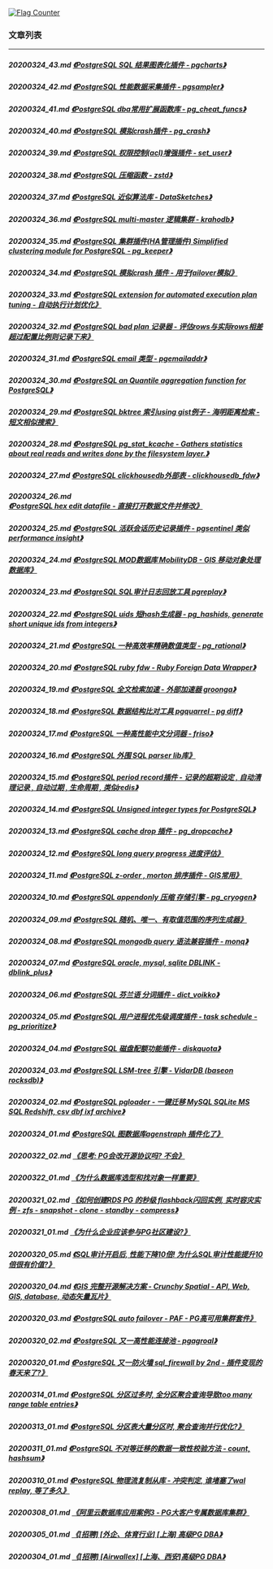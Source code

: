<a rel="nofollow" href="http://info.flagcounter.com/h9V1"  ><img src="http://s03.flagcounter.com/count/h9V1/bg_FFFFFF/txt_000000/border_CCCCCC/columns_2/maxflags_12/viewers_0/labels_0/pageviews_0/flags_0/"  alt="Flag Counter"  border="0"  ></a>  
  
### 文章列表  
----  
##### 20200324_43.md   [《PostgreSQL SQL 结果图表化插件 - pgcharts》](20200324_43.md)  
##### 20200324_42.md   [《PostgreSQL 性能数据采集插件 - pgsampler》](20200324_42.md)  
##### 20200324_41.md   [《PostgreSQL dba常用扩展函数库 - pg_cheat_funcs》](20200324_41.md)  
##### 20200324_40.md   [《PostgreSQL 模拟crash插件 - pg_crash》](20200324_40.md)  
##### 20200324_39.md   [《PostgreSQL 权限控制(acl)增强插件 - set_user》](20200324_39.md)  
##### 20200324_38.md   [《PostgreSQL 压缩函数 - zstd》](20200324_38.md)  
##### 20200324_37.md   [《PostgreSQL 近似算法库 - DataSketches》](20200324_37.md)  
##### 20200324_36.md   [《PostgreSQL multi-master 逻辑集群 - krahodb》](20200324_36.md)  
##### 20200324_35.md   [《PostgreSQL 集群插件(HA管理插件) Simplified clustering module for PostgreSQL - pg_keeper》](20200324_35.md)  
##### 20200324_34.md   [《PostgreSQL 模拟crash 插件 - 用于failover模拟》](20200324_34.md)  
##### 20200324_33.md   [《PostgreSQL extension for automated execution plan tuning - 自动执行计划优化》](20200324_33.md)  
##### 20200324_32.md   [《PostgreSQL bad plan 记录器 - 评估rows与实际rows相差超过配置比例则记录下来》](20200324_32.md)  
##### 20200324_31.md   [《PostgreSQL email 类型 - pgemailaddr》](20200324_31.md)  
##### 20200324_30.md   [《PostgreSQL an Quantile aggregation function for PostgreSQL》](20200324_30.md)  
##### 20200324_29.md   [《PostgreSQL bktree 索引using gist例子 - 海明距离检索 - 短文相似搜索》](20200324_29.md)  
##### 20200324_28.md   [《PostgreSQL pg_stat_kcache - Gathers statistics about real reads and writes done by the filesystem layer.》](20200324_28.md)  
##### 20200324_27.md   [《PostgreSQL clickhousedb外部表 - clickhousedb_fdw》](20200324_27.md)  
##### 20200324_26.md   [《PostgreSQL hex edit datafile - 直接打开数据文件并修改》](20200324_26.md)  
##### 20200324_25.md   [《PostgreSQL 活跃会话历史记录插件 - pgsentinel 类似performance insight》](20200324_25.md)  
##### 20200324_24.md   [《PostgreSQL MOD数据库 MobilityDB - GIS 移动对象处理数据库》](20200324_24.md)  
##### 20200324_23.md   [《PostgreSQL SQL审计日志回放工具 pgreplay》](20200324_23.md)  
##### 20200324_22.md   [《PostgreSQL uids 短hash生成器 - pg_hashids, generate short unique ids from integers》](20200324_22.md)  
##### 20200324_21.md   [《PostgreSQL 一种高效率精确数值类型 - pg_rational》](20200324_21.md)  
##### 20200324_20.md   [《PostgreSQL ruby fdw - Ruby Foreign Data Wrapper》](20200324_20.md)  
##### 20200324_19.md   [《PostgreSQL 全文检索加速 - 外部加速器 groonga》](20200324_19.md)  
##### 20200324_18.md   [《PostgreSQL 数据结构比对工具 pgquarrel - pg diff》](20200324_18.md)  
##### 20200324_17.md   [《PostgreSQL 一种高性能中文分词器 - friso》](20200324_17.md)  
##### 20200324_16.md   [《PostgreSQL 外围 SQL parser lib库》](20200324_16.md)  
##### 20200324_15.md   [《PostgreSQL period record插件 - 记录的超期设定 , 自动清理记录 , 自动过期 , 生命周期 , 类似redis》](20200324_15.md)  
##### 20200324_14.md   [《PostgreSQL Unsigned integer types for PostgreSQL》](20200324_14.md)  
##### 20200324_13.md   [《PostgreSQL cache drop 插件 -   pg_dropcache》](20200324_13.md)  
##### 20200324_12.md   [《PostgreSQL long query progress 进度评估》](20200324_12.md)  
##### 20200324_11.md   [《PostgreSQL z-order , morton 排序插件 - GIS常用》](20200324_11.md)  
##### 20200324_10.md   [《PostgreSQL appendonly 压缩 存储引擎 - pg_cryogen》](20200324_10.md)  
##### 20200324_09.md   [《PostgreSQL 随机、唯一、有取值范围的序列生成器》](20200324_09.md)  
##### 20200324_08.md   [《PostgreSQL mongodb query 语法兼容插件 - monq》](20200324_08.md)  
##### 20200324_07.md   [《PostgreSQL oracle, mysql, sqlite DBLINK - dblink_plus》](20200324_07.md)  
##### 20200324_06.md   [《PostgreSQL 芬兰语 分词插件 - dict_voikko》](20200324_06.md)  
##### 20200324_05.md   [《PostgreSQL 用户进程优先级调度插件 - task schedule - pg_prioritize》](20200324_05.md)  
##### 20200324_04.md   [《PostgreSQL 磁盘配额功能插件 - diskquota》](20200324_04.md)  
##### 20200324_03.md   [《PostgreSQL LSM-tree 引擎 - VidarDB (baseon rocksdb)》](20200324_03.md)  
##### 20200324_02.md   [《PostgreSQL pgloader - 一键迁移 MySQL SQLite MS SQL Redshift, csv dbf ixf archive》](20200324_02.md)  
##### 20200324_01.md   [《PostgreSQL 图数据库agenstraph 插件化了》](20200324_01.md)  
##### 20200322_02.md   [《思考: PG会改开源协议吗? 不会》](20200322_02.md)  
##### 20200322_01.md   [《为什么数据库选型和找对象一样重要》](20200322_01.md)  
##### 20200321_02.md   [《如何创建RDS PG 的秒级 flashback闪回实例, 实时容灾实例 - zfs - snapshot - clone - standby - compress》](20200321_02.md)  
##### 20200321_01.md   [《为什么企业应该参与PG社区建设?》](20200321_01.md)  
##### 20200320_05.md   [《SQL审计开启后, 性能下降10倍! 为什么SQL审计性能提升10倍很有价值?》](20200320_05.md)  
##### 20200320_04.md   [《GIS 完整开源解决方案 - Crunchy Spatial - API, Web, GIS, database, 动态矢量瓦片》](20200320_04.md)  
##### 20200320_03.md   [《PostgreSQL auto failover - PAF - PG高可用集群套件》](20200320_03.md)  
##### 20200320_02.md   [《PostgreSQL 又一高性能连接池 - pgagroal》](20200320_02.md)  
##### 20200320_01.md   [《PostgreSQL 又一防火墙 sql_firewall by 2nd - 插件变现的春天来了?》](20200320_01.md)  
##### 20200314_01.md   [《PostgreSQL 分区过多时, 全分区聚合查询导致too many range table entries》](20200314_01.md)  
##### 20200313_01.md   [《PostgreSQL 分区表大量分区时, 聚合查询并行优化?》](20200313_01.md)  
##### 20200311_01.md   [《PostgreSQL 不对等迁移的数据一致性校验方法 - count, hashsum》](20200311_01.md)  
##### 20200310_01.md   [《PostgreSQL 物理流复制从库 - 冲突判定, 谁堵塞了wal replay, 等了多久》](20200310_01.md)  
##### 20200308_01.md   [《阿里云数据库应用案例3 - PG大客户专属数据库集群》](20200308_01.md)  
##### 20200305_01.md   [《[招聘] [外企、体育行业] [上海] 高级PG DBA》](20200305_01.md)  
##### 20200304_01.md   [《[招聘] [Airwallex] [上海、西安]高级PG DBA》](20200304_01.md)  
